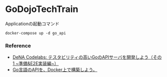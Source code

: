 # GoDojoTechTrain


Applicationの起動コマンド
```
docker-compose up -d go_api
```

### Reference
- [DeNA Codelabs: テスタビリティの高いGoのAPIサーバを開発しよう（その1 ~準備&E2E実装編~）](https://dena.github.io/codelabs/testable-architecture-with-go-part1/#0)
- [Go言語のAPIを、Docker上で構築しよう。](https://medium.com/@Akitsuyoshi/go%E8%A8%80%E8%AA%9E%E3%81%AEapi%E3%82%92-docker%E4%B8%8A%E3%81%A7%E6%A7%8B%E7%AF%89%E3%81%97%E3%82%88%E3%81%86-e63fb2631bfc)